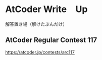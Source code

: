 # AtCoder Write　Up

解答置き場（解けたぶんだけ）

## AtCoder Regular Contest 117

https://atcoder.jp/contests/arc117